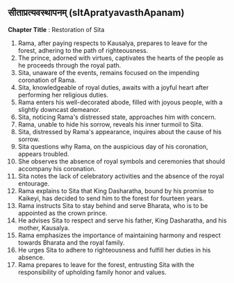 ## सीताप्रत्यवस्थापनम् (sItApratyavasthApanam)

**Chapter Title** : Restoration of Sita

1. Rama, after paying respects to Kausalya, prepares to leave for the forest, adhering to the path of righteousness.
2. The prince, adorned with virtues, captivates the hearts of the people as he proceeds through the royal path.
3. Sita, unaware of the events, remains focused on the impending coronation of Rama.
4. Sita, knowledgeable of royal duties, awaits with a joyful heart after performing her religious duties.
5. Rama enters his well-decorated abode, filled with joyous people, with a slightly downcast demeanor.
6. Sita, noticing Rama's distressed state, approaches him with concern.
7. Rama, unable to hide his sorrow, reveals his inner turmoil to Sita.
8. Sita, distressed by Rama's appearance, inquires about the cause of his sorrow.
9. Sita questions why Rama, on the auspicious day of his coronation, appears troubled.
10. She observes the absence of royal symbols and ceremonies that should accompany his coronation.
11. Sita notes the lack of celebratory activities and the absence of the royal entourage.
12. Rama explains to Sita that King Dasharatha, bound by his promise to Kaikeyi, has decided to send him to the forest for fourteen years.
13. Rama instructs Sita to stay behind and serve Bharata, who is to be appointed as the crown prince.
14. He advises Sita to respect and serve his father, King Dasharatha, and his mother, Kausalya.
15. Rama emphasizes the importance of maintaining harmony and respect towards Bharata and the royal family.
16. He urges Sita to adhere to righteousness and fulfill her duties in his absence.
17. Rama prepares to leave for the forest, entrusting Sita with the responsibility of upholding family honor and values.
